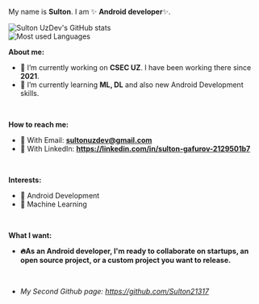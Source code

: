 My name is **Sulton**. I am ✨ **Android developer**✨.
<br/>

![Sulton UzDev's GitHub stats](https://github-readme-stats.vercel.app/api?username=SultonUzDev&show_icons=true&theme=shadow_green)
<br/>
![Most used Languages](https://github-readme-stats.vercel.app/api/top-langs/?username=SultonUzDev&layout=compact)

**About me:**
- 🏢 I’m currently working on **CSEC UZ**. I have been working there since **2021**.
- 🌱 I’m currently learning **ML, DL** and also new Android Development skills.
<br/>

**How to reach me:**
-  📩 With Email: **sultonuzdev@gmail.com**
-  🔗 With LinkedIn: **https://linkedin.com/in/sulton-gafurov-2129501b7**
<br/>

**Interests:**
- 📱 Android Development
- 🤖 Machine Learning
<br/>

**What I want:**
- **🔥As an Android developer, I'm ready to collaborate on startups, an open source project, or a custom project you want to release.**
<br/>

- *My Second Github page:  https://github.com/Sulton21317*


